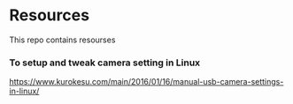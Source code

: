 # Resources
This repo contains resourses 

### To setup and tweak camera setting in Linux  
https://www.kurokesu.com/main/2016/01/16/manual-usb-camera-settings-in-linux/
